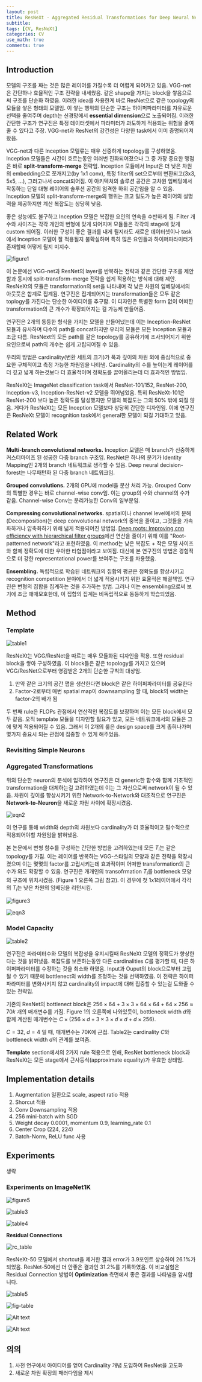 ```yaml
---
layout: post
title: ResNeXt - Aggregated Residual Transformations for Deep Neural Networks [2017]
subtitle: 
tags: [CV, ResNeXt]
categories: CV
use_math: true
comments: true
---
```



## Introduction

모델의 구조를 짜는 것은 많은 레이어를 가질수록 더 어렵게 되어가고 있음. VGG-net은 간단하나 효율적인 구조 전략을 내세웠음. 같은 shape을 가지는 block을 쌓음으로써 구조를 단순화 하였음. 이러한 idea를 차용한게 바로 ResNet으로 같은 topology의 모듈을 쌓은 형태의 모델임. 이 쌓는 행위의 단순한 구조는 하이퍼파라미터를 자유로운 선택을 줄여주며 depth는 신경망에서 **essential dimension**으로 노출되어짐. 이러한 간단한 구조가 연구진은 특정 데이터셋에서 파라미터가 과도하게 적용되는 위험을 줄여줄 수 있다고 주장. VGG-net과 ResNet의 강건성은 다양한 task에서 이미 증명되어져왔음. 

VGG-net과 다른 Inception 모델류는 매우 신중하게 topology를 구성하였음. Inception 모델들은 시간이 흐르는동안 여러번 진화되어졌으나 그 중 가장 중요한 맹점은 바로 **split-transform-merge** 전략임. Inception 모듈에서 Input은 더 낮은 차원의 embedding으로 쪼개지고(by 1x1 conv), 특정 filter의 set으로부터 변환되고(3x3, 5x5, ...), 그러고나서 concat되어짐. 이 아키텍처의 솔루션 공간은 고차원 임베딩에서 작동하는 단일 대형 레이어의 솔루션 공간의 엄격한 하위 공간임을 알 수 있음. Inception 모델의 split-transform-merge의 행위는 크고 밀도가 높은 레이어의 설명력을 제공하지만 계산 복잡도는 상당히 낮음.

좋은 성능에도 불구하고 Inception 모델은 복잡한 요인의 연속을 수반하게 됨. Filter 개수와 사이즈는 각각 개인의 변형에 맞게 되어지며 모듈들은 각각의 stage에 맞게 custom 되어짐. 이러한 구성이 좋은 결과를 내게 될지라도 새로운 데이터셋이나 task에서 Inception 모델이 잘 적용될지 불확실하며 특히 많은 요인들과 하이퍼파라미터가 존재할때 어떻게 될지 미지수.

![figure1](/img/ResNext/figure1.png)

이 논문에선 VGG-net과 ResNet의 layer를 반복하는 전략과 같은 간단한 구조를 제안함과 동시에 split-transform-merge 전략을 쉽게 적용하는 방식에 대해 제안. ResNeXt의 모듈은 transformation의 set을 나타내며 각 낮은 차원의 임베딩에서의 아웃풋은 합계로 집계됨. 연구진은 집계되어지는 transformation들은 모두 같은 toplogy를 가진다는 단순한 아이디어를 추구함. 이 디자인은 특별한 form 없이 어떠한 transformation의 큰 개수가 확장되어지는 걸 가능케 만들어줌.

연구진은 2개의 동등한 형식을 가지는 모델을 만들어냈는데 이는 Inception-ResNet 모듈과 유사하며 다수의 path를 concat하지만 우리의 모듈은 모든 Inception 모듈과 조금 다름. ResNext의 모든 path를 같은 topology를 공유하기에 조사되어지기 위한 요인으로써 path의 개수는 쉽게 고립되어질 수 있음. 

우리의 방법은 cardinality(변환 세트의 크기)가 폭과 깊이의 차원 외에 중심적으로 중요한 구체적이고 측정 가능한 차원임을 나타냄. Cardinality의 수를 높이는게 레이어를 더 깊고 넓게 하는것보다 더 효율적이며 정확도를 끌어올리는데 더 효과적인 방법임.

ResNeXt는 ImageNet classification task에서 ResNet-101/152, ResNet-200, Inception-v3, Inception-ResNet-v2 모델을 뛰어넘었음. 특히 ResNeXt-101은 ResNet-200 보다 높은 정확도를 달성했지만 모델의 복잡도는 그의 50% 밖에 되질 않음. 게다가 ResNeXt는 모든 Inception 모델보다 상당히 간단한 디자인임. 이에 연구진은 ResNeXt 모델이 recognition task에서 general한 모델이 되길 기대하고 있음.

## Related Work

**Multi-branch convolutional networks.** Inception 모델은 매 branch가 신중하게 커스터마이즈 된 성공한 다중 branch 구조임. ResNet은 하나의 분기가 Identity Mapping인 2개의 branch 네트워크로 생각할 수 있음. Deep neural decision-forest는 나무패턴화 된 다중 branch 네트워크임.

**Grouped convolutions.** 2개의 GPU에 model을 분산 처리 가능. Grouped Conv의 특별한 경우는 바로 channel-wise conv임. 이는 group의 수와 channel의 수가 같음. Channel-wise Conv는 분리가능한 Conv의 일부분임.

**Compressing convolutional networks.** spatial이나 channel level에서의 분해(Decomposition)는 deep convolutional network의 중복을 줄이고, 그것들을 가속화하거나 압축화하기 위해 넓게 적용되어진 방법임. [Deep roots: Improving cnn efficiency with hierarchical filter groups](https://arxiv.org/abs/1605.06489)에선 연산을 줄이기 위해 이를 "Root-patterned network"라고 표현하였음. 이 method는 낮은 복잡도 + 작은 모델 사이즈와 함께 정확도에 대한 우아한 타협점이라고 보여짐. 대신에 본 연구진의 방법은 경험적으로 더 강한 representational power를 보여주는 구조를 차용했음.

**Ensembling.** 독립적으로 학습된 네트워크의 집합의 평균은 정확도를 향상시키고 recognition competition 분야에서 더 넓게 적용시키기 위한 효율적은 해결책임. 연구진은 변형의 집합을 집계하는 것을 추가하는 방법. 그러나 이는 ensembling으로써 보기에 조금 애매모호한데, 이 집합의 집계는 비독립적으로 동등하게 학습되었음.

## Method

### Template

![table1](/img/ResNext/table1.png)

ResNeXt는 VGG/ResNet을 따르는 매우 모듈화된 디자인을 적용. 또한 residual block을 쌓아 구성하였음. 이 block들은 같은 topology를 가지고 있으며 VGG/ResNet으로부터 영감받은 2개의 단순한 규칙의 대상임.

1. 만약 같은 크기의 공간 맵을 생산한다면 block은 같은 하이퍼파라미터를 공유한다
2. Factor-2로부터 매번 spatial map이 downsampling 할 때, block의 width는 factor-2의 배가 됨

두 번째 rule은 FLOPs 관점에서 연산적인 복잡도를 보장하며 이는 모든 block에서 모두 같음. 오직 template 모듈을 디자인할 필요가 있고, 모든 네트워크에서의 모듈은 그에 맞게 적용되어질 수 있음. 그래서 이 2개의 룰은 design space를 크게 좁혀나가며 몇가지 중요시 되는 관점에 집중할 수 있게 해주었음. 

### Revisiting Simple Neurons


### Aggregated Transformations

위의 단순한 neuron의 분석에 입각하여 연구진은 더 generic한 함수와 함꼐 기초적인 transformation을 대체하는걸 고려하였는데 이는 그 자신으로써 network이 될 수 있음. 차원이 깊이를 향상시키기 위한 Network-to-Network와 대조적으로 연구진은 **Network-to-Neuron**을 새로운 차원 사이에 확장시켰음. 

![eqn2](/img/ResNext/eqn2.png)

이 연구를 통해 width와 depth의 차원보다 cardinality가 더 효율적이고 필수적으로 적용되어야할 차원임을 밝혀냈음.

본 논문에서 변형 함수를 구성하는 간단한 방법을 고려하였는데 모든 $T_i$는 같은 topology를 가짐. 이는 레이어를 반복하는 VGG-스타일의 모양과 같은 전략을 확장시켰으며 이는 몇몇의 factor를 고립시키는데 효과적이며 어떠한 transformation의 큰 수가 와도 확장할 수 있음. 연구진은 개개인의 transofrmation $T_i$를 bottleneck 모양의 구조에 위치시켰음. (Figure 1 오른쪽 그림 참고). 이 경우에 첫 1x1레이어에서 각각의 $T_i$는 낮은 차원의 임베딩을 리턴시킴.

![figure3](/img/ResNext/figure3.png)

![eqn3](/img/ResNext/eqn3.png)

### Model Capacity

![table2](/img/ResNext/table2.png)

연구진은 파라미터수와 모델의 복잡성을 유지시킬때 ResNeXt 모델의 정확도가 향상한다는 것을 밝혀냈음. 복잡도를 보존하는동안 다른 cardinalities $C$를 평가할 때, 다른 하이퍼파라미터를 수정하는 것을 최소화 하였음. Input과 Ouput의 block으로부터 고립될 수 있기 때문에 bottlenect의 width를 조정하는 것을 선택하였음. 이 전략은 하이퍼파라미터를 변화시키지 않고 cardinality의 impact에 대해 집중할 수 있는걸 도와줄 수 있는 전략임. 

기존의 ResNet의 bottlenect block은 $256\times64+3\times3\times64\times64+64\times256\approx70k$ 개의 매개변수를 가짐. Figure 1의 오른쪽에 나와있듯이, bottleneck width $d$와 함께 계산된 매개변수는 $C\times(256\times d+3\times3\times d\times d+d\times256)$.

$C=32$, $d=4$ 일 때, 매개변수는 70K에 근접. Table2는 cardinality $C$와 bottleneck width $d$의 관계를 보여줌. 

**Template** section에서의 2가지 rule 적용으로 인해, ResNet bottleneck block과 ResNeXt는 모든 stage에서 근사등식(approximate equality)가 유효한 상태임. 

## Implementation details

1. Augmentation 일환으로 scale, aspect ratio 적용
2. Shorcut 적용
3. Conv Downsampling 적용
4. 256 mini-batch with SGD
5. Weight decay 0.0001, momentum 0.9, learning_rate 0.1
6. Center Crop (224, 224)
7. Batch-Norm, ReLU func 사용

## Experiments

생략

### Experiments on ImageNet1K
![figure5](/img/ResNext/figure5.png)

![table3](/img/ResNext/table3.png)

![table4](/img/ResNext/table4.png)

**Residual Connections**

![rc_table](/img/ResNext/rc_table.png)

ResNeXt-50 모델에서 shortcut을 제거한 결과 error가 3.9포인트 상승하여 26.1%가 되었음. ResNet-50에선 더 안좋은 결과인 31.2%를 기록하였음. 이 비교실험은 Residual Connection 방법이 **Optimization** 측면에서 좋은 결과를 나타냄을 암시합니다. 


![table5](/img/ResNext/table5.png)

![fig-table](/img/ResNext/fig-table.png)

![Alt text](/img/ResNext/image.png)

![Alt text](/img/ResNext/image-1.png)


## 의의

1. 사전 연구에서 아이디어를 얻어 Cardinality 개념 도입하여 ResNet을 고도화
2. 새로운 차원 확장의 패러다임을 제시